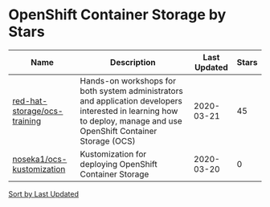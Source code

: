 # OpenShift Container Storage by Stars

Name | Description | Last Updated | Stars 
--- | --- | --- | --- 
[red-hat-storage/ocs-training](https://github.com/red-hat-storage/ocs-training) | Hands-on workshops for both system administrators and application developers interested in learning how to deploy, manage and use OpenShift Container Storage (OCS) | 2020-03-21 | 45 
[noseka1/ocs-kustomization](https://github.com/noseka1/ocs-kustomization) | Kustomization for deploying OpenShift Container Storage | 2020-03-20 | 0 

[Sort by Last Updated](OpenShift%20Container%20Storage.Last%20Updated.md)